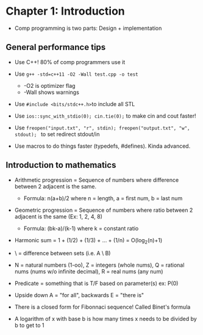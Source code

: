Chapter 1: Introduction
===
* Comp programming is two parts: Design + implementation

General performance tips
---
* Use C++! 80% of comp programmers use it
* Use `g++ -std=c++11 -O2 -Wall test.cpp -o test`
	* -O2 is optimizer flag
	* -Wall shows warnings

* Use `#include <bits/stdc++.h>`to include all STL

* Use `ios::sync_with_stdio(0); cin.tie(0);` to make cin and cout faster!
* Use `freopen("input.txt", "r", stdin); freopen("output.txt", "w", stdout); ` to set redirect stdout/in

* Use macros to do things faster (typedefs, #defines). Kinda advanced.

Introduction to mathematics
---
* Arithmetic progression = Sequence of numbers where difference between 2 adjacent is the same.
	* Formula: n(a+b)/2 where n = length, a = first num, b = last num

* Geometric progression = Sequence of numbers where ratio between 2 adjacent is the same (Ex: 1, 2, 4, 8)
	* Formula: (bk-a)/(k-1) where k = constant ratio

* Harmonic sum = 1 + (1/2) + (1/3) + ... + (1/n) = O(log<sub>2</sub>(n)+1)

* \ = difference between sets (i.e. A \ B)
* N = natural numbers (1-oo), Z = integers (whole nums), Q = rational nums (nums w/o infinite decimal), R = real nums (any num)

* Predicate = something that is T/F based on parameter(s) ex: P(0)
* Upside down A = "for all", backwards E = "there is"

* There is a closed form for Fibonnaci sequence! Called Binet's formula
* A logarithm of x with base b is how many times x needs to be divided by b to get to 1


